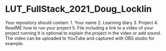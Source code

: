 # LUT_FullStack_2021_Doug_Locklin
Your repository should contain:  1. Your name  2. Learning diary  3. Project  4. ReadME how to run your project  5. File including a link to a video of your project running      It is optional to explain the project in the video or add sound. The video can be uploaded to YouTube and captured with OBS studio for example.
